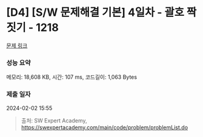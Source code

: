 # [D4] [S/W 문제해결 기본] 4일차 - 괄호 짝짓기 - 1218 

[문제 링크](https://swexpertacademy.com/main/code/problem/problemDetail.do?contestProbId=AV14eWb6AAkCFAYD) 

### 성능 요약

메모리: 18,608 KB, 시간: 107 ms, 코드길이: 1,063 Bytes

### 제출 일자

2024-02-02 15:55



> 출처: SW Expert Academy, https://swexpertacademy.com/main/code/problem/problemList.do